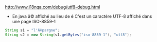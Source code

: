 http://www.i18nqa.com/debug/utf8-debug.html

- En java ã© affiché au lieu de é
C'est un caractère UTF-8 affiché dans une page ISO-8859-1
```java
String s1 = "l'Ã©pargne";
String s2 = new String(s1.getBytes("iso-8859-1"), "utf8");
```
